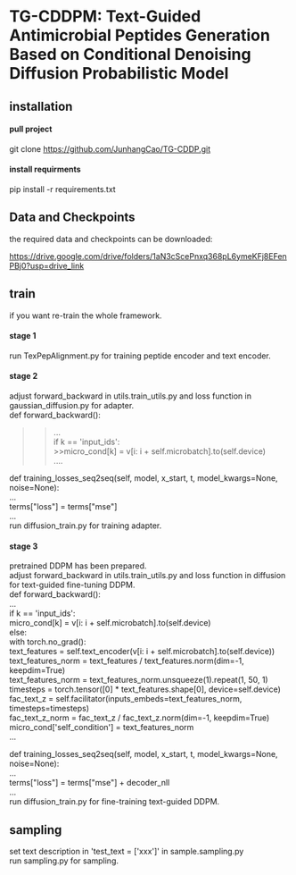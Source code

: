 # TG-CDDPM: Text-Guided Antimicrobial Peptides Generation Based on Conditional Denoising Diffusion Probabilistic Model



## installation

#### pull project

git clone https://github.com/JunhangCao/TG-CDDP.git

#### install requirments

pip install -r requirements.txt



## Data and Checkpoints

the required data and checkpoints can be downloaded: 

https://drive.google.com/drive/folders/1aN3cScePnxq368pL6ymeKFj8EFenPBj0?usp=drive_link

## train
if you want re-train the whole framework. <br/>

#### stage 1
run TexPepAlignment.py for training peptide encoder and text encoder.

#### stage 2
adjust forward_backward in utils.train_utils.py and loss function in gaussian_diffusion.py for adapter.  
def forward_backward():  
>>...  
    if k == 'input_ids':  
        >>micro_cond[k] = v[i: i + self.microbatch].to(self.device)  
    ....  

def training_losses_seq2seq(self, model, x_start, t, model_kwargs=None, noise=None):  
    ...  
    terms["loss"] = terms["mse"]  
    ...  
run diffusion_train.py for training adapter.  

#### stage 3
pretrained DDPM has been prepared.  
adjust forward_backward in utils.train_utils.py and loss function in diffusion for text-guided fine-tuning DDPM.  
def forward_backward():  
    ...  
    if k == 'input_ids':  
    micro_cond[k] = v[i: i + self.microbatch].to(self.device)  
    else:  
        with torch.no_grad():  
            text_features = self.text_encoder(v[i: i + self.microbatch].to(self.device))  
            text_features_norm = text_features / text_features.norm(dim=-1, keepdim=True)  
            text_features_norm = text_features_norm.unsqueeze(1).repeat(1, 50, 1)  
            timesteps = torch.tensor([0] * text_features.shape[0], device=self.device)  
            fac_text_z = self.facilitator(inputs_embeds=text_features_norm, timesteps=timesteps)  
            fac_text_z_norm = fac_text_z / fac_text_z.norm(dim=-1, keepdim=True)  
            micro_cond['self_condition'] = text_features_norm  
    ...  
  
def training_losses_seq2seq(self, model, x_start, t, model_kwargs=None, noise=None):  
    ...  
    terms["loss"] = terms["mse"] + decoder_nll  
    ...  
run diffusion_train.py for fine-training text-guided DDPM.

## sampling
set text description in 'test_text = ['xxx']' in sample.sampling.py  
run sampling.py for sampling.
